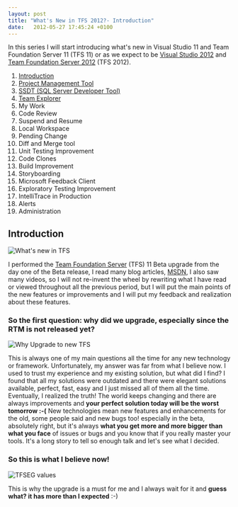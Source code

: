 ```yaml
---
layout: post
title: "What's New in TFS 2012?- Introduction"
date:   2012-05-27 17:45:24 +0100
---
```


In this series I will start introducing what's new in Visual Studio 11
and Team Foundation Server 11 (TFS 11) or as we expect to be [Visual Studio 2012](http://www.microsoft.com/visualstudio/11/en-us "Visual Studio 2012") and [Team
Foundation Server
2012](http://msdn.microsoft.com/en-us/library/fda2bad5%28v=vs.110%29 "Application Lifecycle Management with Visual Studio and Team Foundation Server") (TFS
2012).

1. [Introduction](https://mohamedradwan.com/posts/whats-new-in-tfs-11-introduction/ "Introduction")
2. [Project Management Tool](https://mohamedradwan.com/posts/whats-new-in-tfs-2012-management-tool/ "TFS Management Tool")
3. [SSDT (SQL Server Developer Tool)](https://mohamedradwan.com/posts/whats-new-in-tfs-2012-ssdt-sql-server-developer-tool/ "SSDT (SQL Server Developer Tool)")
4. [Team Explorer](https://mohamedradwan.com/posts/whats-new-in-tfs-2012-team-explorer/ "Team Explorer")
5. My Work
6. Code Review
7. Suspend and Resume
8. Local Workspace
9. Pending Change
10. Diff and Merge tool
11. Unit Testing Improvement
12. Code Clones
13. Build Improvement
14. Storyboarding
15. Microsoft Feedback Client
16. Exploratory Testing Improvement
17. IntelliTrace in Production
18. Alerts
19. Administration

## Introduction

![](https://public.sn2.livefilestore.com/y1pFqWfxxgzQ6ZNAA8-mQ_Q9A4LCM59ObHdUwwabgui8dlgoTXYjLxqYpEBcg-N2yKVhboIEGl1X6RkV9fFQdu6aQ/What's%20new%20in%20TFS%2011.JPG?psid=1 "What's new in TFS")

I performed the [Team Foundation
Server](http://msdn.microsoft.com/en-us/library/fda2bad5%28v=vs.110%29 "Application Lifecycle Management with Visual Studio and Team Foundation Server")
(TFS) 11 Beta upgrade from the day one of the Beta release, I read many
blog articles,
[MSDN](http://msdn.microsoft.com/en-us/library/ms123401 "MSDN"),
I also saw many videos, so I will not re-invent the wheel by
rewriting what I have read or viewed throughout all the previous period,
but I will put the main points of the new features or improvements and I
will put my feedback and realization about these features.

### So the first question: why did we upgrade, especially since the RTM is not released yet?

![](https://public.sn2.livefilestore.com/y1pIqQX6wEQQ0BAV9nEBJ591WhoVKuFS26hbW0VxgoSe3Hn-3WdrHrvkKqq1I0w9zM0n6PRHiAvGmMIugkA4f_YmA/Why%20Upgrade%20to%20new%20TFS.JPG?psid=1 "Why Upgrade to new TFS")

This is always one of my main questions all the
time for any new technology or framework. Unfortunately, my answer was
far from what I believe now. I used to trust my
experience and my existing solution, but what did I find? I found that all my solutions were
outdated and there were elegant solutions available, perfect, fast, easy and
I just missed all of them all the time. Eventually, I realized the truth!
The world keeps changing and there are always improvements and **your
perfect solution today will be the worst tomorrow :-(** New
technologies mean new features and enhancements for the old, some people
said and new bugs too! especially in the beta, absolutely right, but
it's always **what you get more and more bigger than what you
face** of issues or bugs and you know that if you really master your
tools. It's a long story to tell so enough talk and let's see what I
decided.

### So this is what I believe now!

![](https://public.sn2.livefilestore.com/y1pOqSQNRUMbcdiMBpGUWO_x_JP4wgdamUfGxVphtM7R7E48f0Q8hhDcVXHsjHHZ8BG8NN6p5BiSsMhQEbh3RmPOw/Best%20practices.JPG?psid=1 "TFSEG values")

This is why the upgrade is a must for me and I
always wait for it and **guess what? it has more than I expected**
:-)
